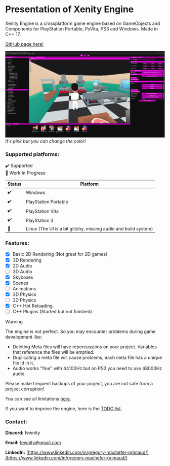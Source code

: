 # Presentation of Xenity Engine

Xenity Engine is a crossplatform game engine based on GameObjects and Components for PlayStation Portable, PsVita, PS3 and Windows. Made in C++ 17.

[GitHub page here!](https://github.com/Fewnity/Xenity-Engine)

![image](images/editor_screenshot.png)
_It's pink but you can change the color!_

### Supported platforms:<br>
✔️ Supported<br>
🚧 Work In Progress<br>

| Status | Platform |
|-|-|
✔️ | Windows
✔️ | PlayStation Portable
✔️ | PlayStation Vita
✔️ | PlayStation 3
🚧 | Linux (The UI is a bit glitchy, missing audio and build system)

### Features:

- [X] Basic 2D Rendering (Not great for 2D games)
- [X] 3D Rendering
- [X] 2D Audio
- [ ] 3D Audio
- [X] Skyboxes
- [X] Scenes
- [ ] Animations
- [X] 3D Physics
- [ ] 2D Physics
- [X] C++ Hot Reloading
- [ ] C++ Plugins (Started but not finished)

> [!WARNING]
> The engine is not perfect. So you may encounter problems during game development like:
> - Deleting Meta files will have repercussions on your project. Variables that reference the files will be emptied.
> - Duplicating a meta file will cause problems, each meta file has a unique file id in it.
> - Audio works "fine" with 44100Hz but on PS3 you need to use 48000Hz audio.

Please make frequent backups of your project, you are not safe from a project corruption!

You can see all limitations [here](./limitations.md).

If you want to improve the engine, here is the [TODO list](https://github.com/Fewnity/Xenity-Engine/blob/crossplatform/TODO.md).

### Contact:

**Discord:** fewnity

**Email:** fewnity@gmail.com

**LinkedIn:** [https://www.linkedin.com/in/gregory-machefer-grimaud/](https://www.linkedin.com/in/gregory-machefer-grimaud/)